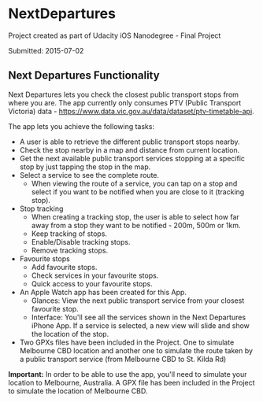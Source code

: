 # NextDepartures

Project created as part of Udacity iOS Nanodegree - Final Project

Submitted: 2015-07-02

## Next Departures Functionality
Next Departures lets you check the closest public transport stops from where you are. The app currently only consumes PTV (Public Transport Victoria) data - https://www.data.vic.gov.au/data/dataset/ptv-timetable-api.

The app lets you achieve the following tasks:
- A user is able to retrieve the different public transport stops nearby. 
- Check the stop nearby in a map and distance from current location.
- Get the next available public transport services stopping at a specific stop by just tapping the stop in the map.
- Select a service to see the complete route.
  - When viewing the route of a service, you can tap on a stop and select if you want to be notified when you are close to it (tracking stop).
- Stop tracking
  - When creating a tracking stop, the user is able to select how far away from a stop they want to be notified - 200m, 500m or 1km.
  - Keep tracking of stops.
  - Enable/Disable tracking stops.
  - Remove tracking stops.
- Favourite stops
  - Add favourite stops.
  - Check services in your favourite stops.
  - Quick access to your favourite stops.
- An Apple Watch app has been created for this App.
  - Glances: View the next public transport service from your closest favourite stop.
  - Interface: You'll see all the services shown in the Next Departures iPhone App. If a service is selected, a new view will slide and show the location of the stop.
- Two GPXs files have been included in the Project. One to simulate Melbourne CBD location and another one to simulate the route taken by a public transport service (from Melbourne CBD to St. Kilda Rd)  

**Important:** In order to be able to use the app, you'll need to simulate your location to Melbourne, Australia. A GPX file has been included in the Project to simulate the location of Melbourne CBD.
